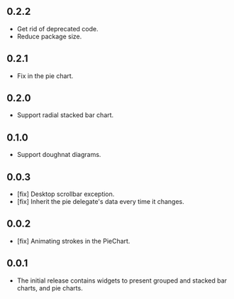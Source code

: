 ## 0.2.2

* Get rid of deprecated code.
* Reduce package size.

## 0.2.1

* Fix in the pie chart.

## 0.2.0

* Support radial stacked bar chart.

## 0.1.0

* Support doughnat diagrams.

## 0.0.3

* [fix] Desktop scrollbar exception.
* [fix] Inherit the pie delegate's data every time it changes.

## 0.0.2

* [fix] Animating strokes in the PieChart.

## 0.0.1

* The initial release contains widgets to present grouped and stacked bar charts, and pie charts.
